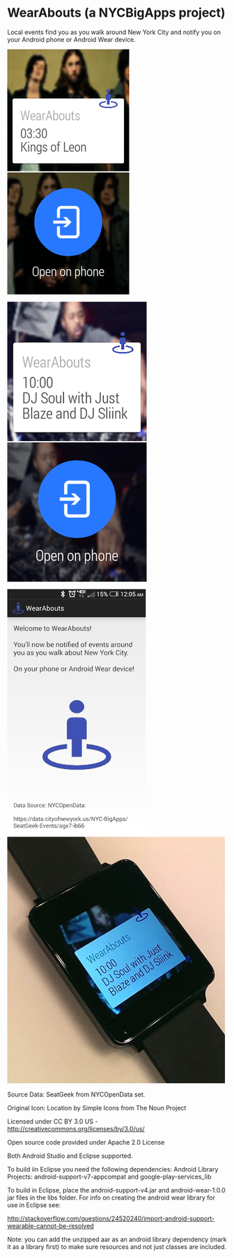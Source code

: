 WearAbouts  (a NYCBigApps project)
==========

Local events find you as you walk around New York City and notify you on your Android phone or Android Wear device.

![Screenshot2](screenshots/screen2.png?raw=true)
![Screenshot3](screenshots/screen3.png?raw=true)

![Screenshot3](screenshots/screen4.png?raw=true)
![Screenshot3](screenshots/screen5.png?raw=true)

![Screenshot3](screenshots/screenshotphone.png?raw=true)
![Screenshot3](screenshots/WearAboutsOnAndroidWearWatch.jpg?raw=true)


Source Data: SeatGeek from NYCOpenData set.

Original Icon: Location by Simple Icons from The Noun Project

Licensed under CC BY 3.0 US - http://creativecommons.org/licenses/by/3.0/us/

Open source code provided under Apache 2.0 License

Both Android Studio and Eclipse supported.

To build iin Eclipse you need the following dependencies: 
Android Library Projects: android-support-v7-appcompat  and  google-play-services_lib

To build in Eclipse, place the android-support-v4.jar and android-wear-1.0.0 jar files in the libs folder. For info on creating the android wear library for use in Eclipse see:

http://stackoverflow.com/questions/24520240/import-android-support-wearable-cannot-be-resolved

Note: you can add the unzipped aar as an android library dependency (mark it as a library first) to make sure resources and not just classes are included.
